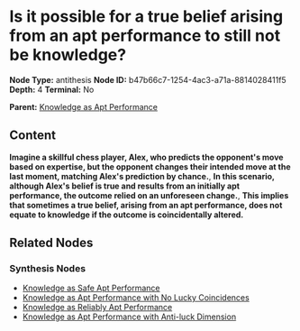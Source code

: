 # Is it possible for a true belief arising from an apt performance to still not be knowledge?

**Node Type:** antithesis
**Node ID:** b47b66c7-1254-4ac3-a71a-8814028411f5
**Depth:** 4
**Terminal:** No

**Parent:** [Knowledge as Apt Performance](knowledge-as-apt-performance-synthesis-a51f7636-1847-46d9-b9e9-b9fa95a8597a.md)

## Content

**Imagine a skillful chess player, Alex, who predicts the opponent's move based on expertise, but the opponent changes their intended move at the last moment, matching Alex's prediction by chance.**, **In this scenario, although Alex's belief is true and results from an initially apt performance, the outcome relied on an unforeseen change.**, **This implies that sometimes a true belief, arising from an apt performance, does not equate to knowledge if the outcome is coincidentally altered.**

## Related Nodes

### Synthesis Nodes

- [Knowledge as Safe Apt Performance](knowledge-as-safe-apt-performance-synthesis-b118f3d5-1a92-4df6-9ba7-197516b567ed.md)
- [Knowledge as Apt Performance with No Lucky Coincidences](knowledge-as-apt-performance-with-no-lucky-coincidences-synthesis-2e3a9ebf-81dc-49fd-ad61-abef1f9b6894.md)
- [Knowledge as Reliably Apt Performance](knowledge-as-reliably-apt-performance-synthesis-f8d62729-33a4-446f-84f3-17f6cc7f0c9b.md)
- [Knowledge as Apt Performance with Anti-luck Dimension](knowledge-as-apt-performance-with-anti-luck-dimension-synthesis-1803e64c-c0dc-4824-955b-d828b7d87452.md)
